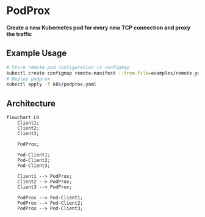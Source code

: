 # PodProx

**Create a new Kubernetes pod for every new TCP connection and proxy the traffic**

## Example Usage
``` bash
# Store remote pod configuration in configmap
kubectl create configmap remote-manifest --from-file=examples/remote.yaml
# Deploy podprox
kubectl apply -f k8s/podprox.yaml
```

## Architecture
```mermaid
flowchart LR
    Client1;
    Client2;
    Client3;

    PodProx;

    Pod-Client1;
    Pod-Client2;
    Pod-Client3;

    Client1 --> PodProx;
    Client2 --> PodProx;
    Client3 --> PodProx;

    PodProx --> Pod-Client1;
    PodProx --> Pod-Client2;
    PodProx --> Pod-Client3;
```
